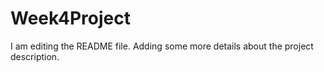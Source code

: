# Week4Project
I am editing the README file. Adding some more details about the project description.
